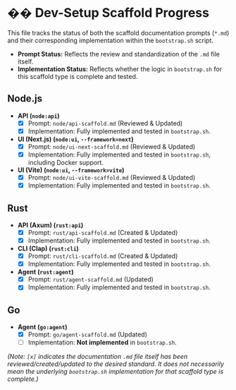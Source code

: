 # �� Dev-Setup Scaffold Progress

This file tracks the status of both the scaffold documentation prompts (`*.md`) and their corresponding implementation within the `bootstrap.sh` script.

- **Prompt Status:** Reflects the review and standardization of the `.md` file itself.
- **Implementation Status:** Reflects whether the logic in `bootstrap.sh` for this scaffold type is complete and tested.

## Node.js

- **API (`node:api`)**
  - [x] Prompt: `node/api-scaffold.md` (Reviewed & Updated)
  - [x] Implementation: Fully implemented and tested in `bootstrap.sh`.
- **UI (Next.js) (`node:ui`, `--framework=next`)**
  - [x] Prompt: `node/ui-next-scaffold.md` (Reviewed & Updated)
  - [x] Implementation: Fully implemented and tested in `bootstrap.sh`, including Docker support.
- **UI (Vite) (`node:ui`, `--framework=vite`)**
  - [x] Prompt: `node/ui-vite-scaffold.md` (Reviewed & Updated)
  - [x] Implementation: Fully implemented and tested in `bootstrap.sh`.

## Rust

- **API (Axum) (`rust:api`)**
  - [x] Prompt: `rust/api-scaffold.md` (Created & Updated)
  - [x] Implementation: Fully implemented and tested in `bootstrap.sh`.
- **CLI (Clap) (`rust:cli`)**
  - [x] Prompt: `rust/cli-scaffold.md` (Created & Updated)
  - [x] Implementation: Fully implemented and tested in `bootstrap.sh`.
- **Agent (`rust:agent`)**
  - [x] Prompt: `rust/agent-scaffold.md` (Updated)
  - [x] Implementation: Fully implemented and tested in `bootstrap.sh`.

## Go

- **Agent (`go:agent`)**
  - [x] Prompt: `go/agent-scaffold.md` (Updated)
  - [ ] Implementation: **Not implemented** in `bootstrap.sh`.

*(Note: `[x]` indicates the documentation `.md` file itself has been reviewed/created/updated to the desired standard. It does not necessarily mean the underlying `bootstrap.sh` implementation for that scaffold type is complete.)* 